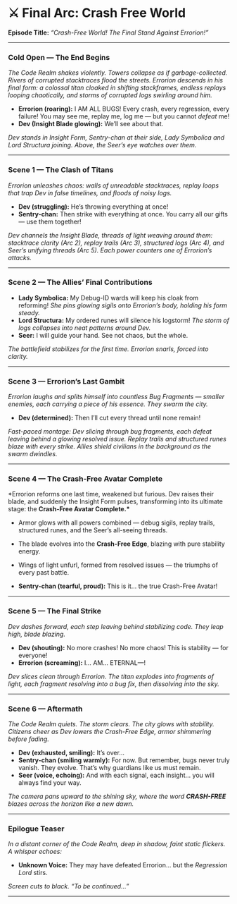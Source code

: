 # ⚔️ Final Arc: Crash Free World

**Episode Title:** _“Crash-Free World! The Final Stand Against Errorion!”_

---

### **Cold Open — The End Begins**

_The Code Realm shakes violently. Towers collapse as if garbage-collected. Rivers of corrupted stacktraces flood the streets. Errorion descends in his final form: a colossal titan cloaked in shifting stackframes, endless replays looping chaotically, and storms of corrupted logs swirling around him._

- **Errorion (roaring):** I AM ALL BUGS! Every crash, every regression, every failure! You may see me, replay me, log me — but you cannot _defeat_ me!
- **Dev (Insight Blade glowing):** We’ll see about that.

_Dev stands in Insight Form, Sentry-chan at their side, Lady Symbolica and Lord Structura joining. Above, the Seer’s eye watches over them._

---

### **Scene 1 — The Clash of Titans**

_Errorion unleashes chaos: walls of unreadable stacktraces, replay loops that trap Dev in false timelines, and floods of noisy logs._

- **Dev (struggling):** He’s throwing everything at once!
- **Sentry-chan:** Then strike with everything at once. You carry all our gifts — use them together!

_Dev channels the Insight Blade, threads of light weaving around them: stacktrace clarity (Arc 2), replay trails (Arc 3), structured logs (Arc 4), and Seer’s unifying threads (Arc 5). Each power counters one of Errorion’s attacks._

---

### **Scene 2 — The Allies’ Final Contributions**

- **Lady Symbolica:** My Debug-ID wards will keep his cloak from reforming!
  _She pins glowing sigils onto Errorion’s body, holding his form steady._
- **Lord Structura:** My ordered runes will silence his logstorm!
  _The storm of logs collapses into neat patterns around Dev._
- **Seer:** I will guide your hand. See not chaos, but the whole.

_The battlefield stabilizes for the first time. Errorion snarls, forced into clarity._

---

### **Scene 3 — Errorion’s Last Gambit**

_Errorion laughs and splits himself into countless Bug Fragments — smaller enemies, each carrying a piece of his essence. They swarm the city._

- **Dev (determined):** Then I’ll cut every thread until none remain!

_Fast-paced montage: Dev slicing through bug fragments, each defeat leaving behind a glowing resolved issue. Replay trails and structured runes blaze with every strike. Allies shield civilians in the background as the swarm dwindles._

---

### **Scene 4 — The Crash-Free Avatar Complete**

\*Errorion reforms one last time, weakened but furious. Dev raises their blade, and suddenly the Insight Form pulses, transforming into its ultimate stage: the **Crash-Free Avatar Complete.\***

- Armor glows with all powers combined — debug sigils, replay trails, structured runes, and the Seer’s all-seeing threads.

- The blade evolves into the **Crash-Free Edge**, blazing with pure stability energy.

- Wings of light unfurl, formed from resolved issues — the triumphs of every past battle.

- **Sentry-chan (tearful, proud):** This is it… the true Crash-Free Avatar!

---

### **Scene 5 — The Final Strike**

_Dev dashes forward, each step leaving behind stabilizing code. They leap high, blade blazing._

- **Dev (shouting):** No more crashes! No more chaos! This is stability — for everyone!
- **Errorion (screaming):** I… AM… ETERNAL—!

_Dev slices clean through Errorion. The titan explodes into fragments of light, each fragment resolving into a bug fix, then dissolving into the sky._

---

### **Scene 6 — Aftermath**

_The Code Realm quiets. The storm clears. The city glows with stability. Citizens cheer as Dev lowers the Crash-Free Edge, armor shimmering before fading._

- **Dev (exhausted, smiling):** It’s over…
- **Sentry-chan (smiling warmly):** For now. But remember, bugs never truly vanish. They evolve. That’s why guardians like us must remain.
- **Seer (voice, echoing):** And with each signal, each insight… you will always find your way.

_The camera pans upward to the shining sky, where the word **CRASH-FREE** blazes across the horizon like a new dawn._

---

### **Epilogue Teaser**

_In a distant corner of the Code Realm, deep in shadow, faint static flickers. A whisper echoes:_

- **Unknown Voice:** They may have defeated Errorion… but the _Regression Lord_ stirs.

_Screen cuts to black. “To be continued…”_

---
